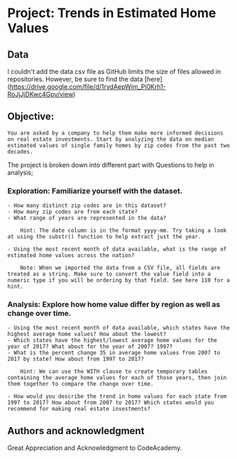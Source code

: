 
# Project: Trends in Estimated Home Values

## Data

I couldn't add the data csv file as GitHub limits the size of files allowed in repositories. However, be sure to find the data [here] (https://drive.google.com/file/d/1rydAepWim_Pi0Krh1-RoJjJjDKwc4Gpv/view)

## Objective:

```
You are asked by a company to help them make more informed decisions on real estate investments. Start by analyzing the data on median estimated values of single family homes by zip codes from the past two decades.
```

The project is broken down into different part with Questions to help in analysis;

### Exploration: Familiarize yourself with the dataset.

    - How many distinct zip codes are in this dataset?
    - How many zip codes are from each state?
    - What range of years are represented in the data?
        
        Hint: The date column is in the format yyyy-mm. Try taking a look at using the substr() function to help extract just the year.
        
    - Using the most recent month of data available, what is the range of estimated home values across the nation?
        
        Note: When we imported the data from a CSV file, all fields are treated as a string. Make sure to convert the value field into a numeric type if you will be ordering by that field. See here 110 for a hint.
        

### Analysis: Explore how home value differ by region as well as change over time.

    - Using the most recent month of data available, which states have the highest average home values? How about the lowest?
    - Which states have the highest/lowest average home values for the year of 2017? What about for the year of 2007? 1997?
    - What is the percent change 35 in average home values from 2007 to 2017 by state? How about from 1997 to 2017?
        
        Hint: We can use the WITH clause to create temporary tables containing the average home values for each of those years, then join them together to compare the change over time.
        
    - How would you describe the trend in home values for each state from 1997 to 2017? How about from 2007 to 2017? Which states would you recommend for making real estate investments?

## Authors and acknowledgment

Great Appreciation and Acknowledgment to CodeAcademy.

